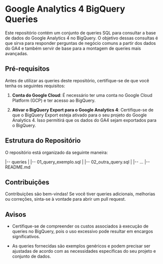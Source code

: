 # Google Analytics 4 BigQuery Queries

Este repositório contém um conjunto de queries SQL para consultar a base de dados do Google Analytics 4 no BigQuery. O objetivo dessas consultas é que sirva para responder perguntas de negócio comuns a partir dos dados do GA4 e também servir de base para a montagem de queries mais avançadas.

## Pré-requisitos

Antes de utilizar as queries deste repositório, certifique-se de que você tenha os seguintes requisitos:

1. **Conta do Google Cloud**: É necessário ter uma conta no Google Cloud Platform (GCP) e ter acesso ao BigQuery.

2. **Ativar o BigQuery Export para o Google Analytics 4**: Certifique-se de que o BigQuery Export esteja ativado para o seu projeto do Google Analytics 4. Isso permitirá que os dados do GA4 sejam exportados para o BigQuery.

## Estrutura do Repositório

O repositório está organizado da seguinte maneira:

|-- queries
| |-- 01_query_exemplo.sql
| |-- 02_outra_query.sql
| |-- ...
|-- README.md


## Contribuições

Contribuições são bem-vindas! Se você tiver queries adicionais, melhorias ou correções, sinta-se à vontade para abrir um pull request.

## Avisos

- Certifique-se de compreender os custos associados à execução de queries no BigQuery, pois o uso excessivo pode resultar em encargos significativos.

- As queries fornecidas são exemplos genéricos e podem precisar ser ajustadas de acordo com as necessidades específicas do seu projeto e conjunto de dados.

